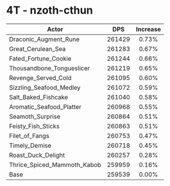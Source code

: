# 4T - nzoth-cthun
| Actor | DPS | Increase |
|---|:---:|:---:|
|Draconic_Augment_Rune|261429|0.73%|
|Great_Cerulean_Sea|261283|0.67%|
|Fated_Fortune_Cookie|261244|0.66%|
|Thousandbone_Tongueslicer|261219|0.65%|
|Revenge_Served_Cold|261095|0.60%|
|Sizzling_Seafood_Medley|261072|0.59%|
|Salt_Baked_Fishcake|261040|0.58%|
|Aromatic_Seafood_Platter|260968|0.55%|
|Seamoth_Surprise|260864|0.51%|
|Feisty_Fish_Sticks|260863|0.51%|
|Filet_of_Fangs|260753|0.47%|
|Timely_Demise|260718|0.45%|
|Roast_Duck_Delight|260257|0.28%|
|Thrice_Spiced_Mammoth_Kabob|259959|0.16%|
|Base|259539|0.00%|
